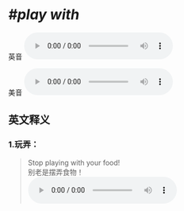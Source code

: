 # ***\#play with*** 
英音
<audio src="./media/play with1_AAC.aac" controls="controls"></audio>

美音
<audio src="./media/play with2_AAC.aac" controls="controls"></audio>



  

英文释义
---
### 1.**玩弄：**  

 > Stop playing with your food!  
 > 别老是摆弄食物！    
<audio src="./media/play50.aac" controls="controls"></audio>


